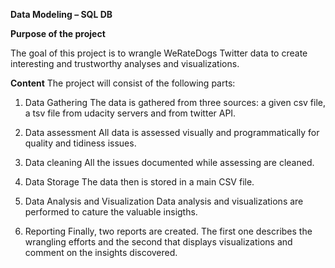 **Data Modeling – SQL DB**

**Purpose of the project**

The goal of this project is to wrangle WeRateDogs Twitter data to create interesting and trustworthy analyses and visualizations.

**Content**
The project will consist of the following parts:

1. Data Gathering
The data is gathered from three sources: a given csv file, a tsv file from udacity servers and from twitter API.

2. Data assessment
All data is assessed visually and programmatically for quality and tidiness issues.

3. Data cleaning
All the issues documented while assessing are cleaned.

4. Data Storage
The data then is stored in a main CSV file.

5. Data Analysis and Visualization
Data analysis and visualizations are performed to cature the valuable insigths.

6. Reporting
Finally, two reports are created. The first one describes the wrangling efforts and the second that displays visualizations and comment on the insights discovered.
